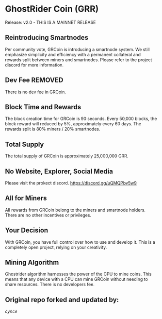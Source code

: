 # GhostRider Coin (GRR)

Release: v2.0 - THIS IS A MAINNET RELEASE

## Reintroducing Smartnodes

Per community vote, GRCoin is introducing a smartnode system. We still emphasize simplicity and efficiency with a permanent collateral and rewards split between miners and smartnodes. Please refer to the project discord for more information.

## Dev Fee REMOVED

There is no dev fee in GRCoin.

## Block Time and Rewards

The block creation time for GRCoin is 90 seconds. Every 50,000 blocks, the block reward will reduced by 5%, approximately every 60 days. The rewards split is 80% miners / 20% smartnodes.

## Total Supply

The total supply of GRCoin is approximately 25,000,000 GRR.

## No Website, Explorer, Social Media

Please visit the prokect discord. https://discord.gg/uQMQPbv5w9

## All for Miners

All rewards from GRCoin belong to the miners and smartnode holders. There are no other incentives or privileges.

## Your Decision

With GRCoin, you have full control over how to use and develop it. This is a completely open project, relying on your creativity.

## Mining Algorithm

Ghostrider algorithm harnesses the power of the CPU to mine coins. This means that any device with a CPU can mine GRCoin without needing to share resources. There is no developers fee.

## Original repo forked and updated by:
                             
*cynce*

